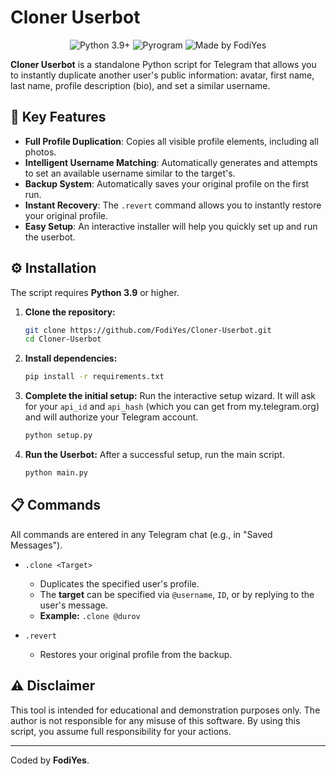 # Cloner Userbot

<p align="center">
  <img src="https://img.shields.io/badge/Python-3.9+-blue.svg" alt="Python 3.9+">
  <img src="https://img.shields.io/badge/Library-Pyrogram-orange.svg" alt="Pyrogram">
  <img src="https://img.shields.io/badge/Made%20by-FodiYes-brightgreen" alt="Made by FodiYes">
</p>

**Cloner Userbot** is a standalone Python script for Telegram that allows you to instantly duplicate another user's public information: avatar, first name, last name, profile description (bio), and set a similar username.

## 🚀 Key Features

*   **Full Profile Duplication**: Copies all visible profile elements, including all photos.
*   **Intelligent Username Matching**: Automatically generates and attempts to set an available username similar to the target's.
*   **Backup System**: Automatically saves your original profile on the first run.
*   **Instant Recovery**: The `.revert` command allows you to instantly restore your original profile.
*   **Easy Setup**: An interactive installer will help you quickly set up and run the userbot.

## ⚙️ Installation

The script requires **Python 3.9** or higher.

1.  **Clone the repository:**
    ```bash
    git clone https://github.com/FodiYes/Cloner-Userbot.git
    cd Cloner-Userbot
    ```

2.  **Install dependencies:**
    ```bash
    pip install -r requirements.txt
    ```

3.  **Complete the initial setup:**
    Run the interactive setup wizard. It will ask for your `api_id` and `api_hash` (which you can get from my.telegram.org) and will authorize your Telegram account.
    ```bash
    python setup.py
    ```

4.  **Run the Userbot:**
    After a successful setup, run the main script.
    ```bash
    python main.py
    ```

## 📋 Commands

All commands are entered in any Telegram chat (e.g., in "Saved Messages").

*   `.clone <Target>`
    - Duplicates the specified user's profile.
    - The **target** can be specified via `@username`, `ID`, or by replying to the user's message.
    - **Example:** `.clone @durov`

*   `.revert`
    - Restores your original profile from the backup.

## ⚠️ Disclaimer

This tool is intended for educational and demonstration purposes only. The author is not responsible for any misuse of this software. By using this script, you assume full responsibility for your actions.

---

Coded by **FodiYes**.